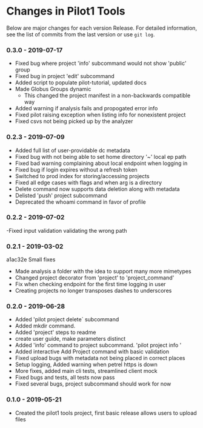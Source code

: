 # Changes in Pilot1 Tools


Below are major changes for each version Release. For detailed information,
see the list of commits from the last version or use `git log`.

### 0.3.0 - 2019-07-17

 - Fixed bug where project 'info' subcommand would not show 'public' group
 - Fixed bug in project 'edit' subcommand
 - Added script to populate pilot-tutorial, updated docs
 - Made Globus Groups dynamic
     - This changed the project manifest in a non-backwards compatible way
 - Added warning if analysis fails and propogated error info
 - Fixed pilot raising exception when listing info for nonexistent project
 - Fixed csvs not being picked up by the analyzer

### 0.2.3 - 2019-07-09


 - Added full list of user-providable dc metadata
 - Fixed bug with not being able to set home directory '~' local ep path
 - Fixed bad warning complaining about local endpoint when logging in
 - Fixed bug if login expires without a refresh token
 - Switched to prod index for storing/accessing projects
 - Fixed all edge cases with flags and when arg is a directory
 - Delete command now supports data deletion along with metadata
 - Delisted 'push' project subcommand
 - Deprecated the whoami command in favor of profile



### 0.2.2 - 2019-07-02

 -Fixed input validation validating the wrong path

### 0.2.1 - 2019-03-02

a1ac32e Small fixes
 - Made analysis a folder with the idea to support many more mimetypes
 - Changed project decorator from 'project' to 'project_command'
 - Fix when checking endpoint for the first time logging in user
 - Creating projects no longer transposes dashes to underscores

### 0.2.0 - 2019-06-28

 - Added 'pilot project delete` subcommand
 - Added mkdir command.
 - Added 'project' steps to readme
 - create user guide, make parameters distinct
 - Added 'info' command to project subcommand. 'pilot project info <x>'
 - Added interactive Add Project command with basic validation
 - Fixed upload bugs with metadata not being placed in correct places
 - Setup logging, Added warning when petrel https is down
 - More fixes, added main cli tests, streamlined client mock
 - Fixed bugs and tests, all tests now pass
 - Fixed several bugs, project subcommand should work for now



### 0.1.0 - 2019-05-21

 - Created the pilot1 tools project, first basic release allows users to upload files


